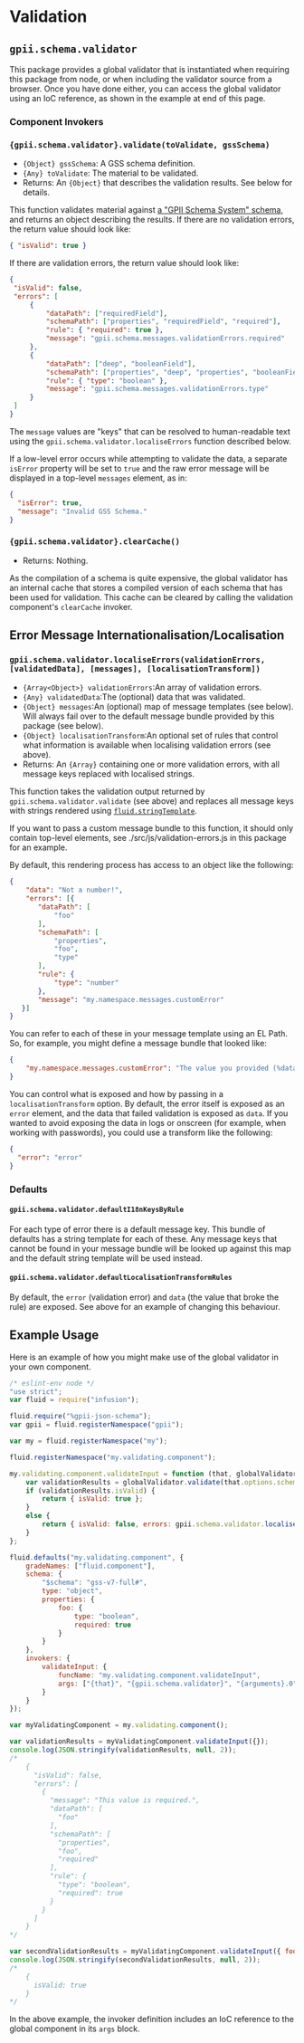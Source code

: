 # Validation

## `gpii.schema.validator`

This package provides a global validator that is instantiated when requiring this package from node, or when including
the validator source from a browser.  Once you have done either, you can access the global validator using an IoC
reference, as shown in the example at end of this page.

### Component Invokers

### `{gpii.schema.validator}.validate(toValidate, gssSchema)`

* `{Object} gssSchema`: A GSS schema definition.
* `{Any} toValidate`: The material to be validated.
* Returns: An `{Object}` that describes the validation results.  See below for details.

This function validates material against [a "GPII Schema System" schema](./gss.md), and returns an object describing
the results. If there are no validation errors, the return value should look like:

```json
{ "isValid": true }
```

If there are validation errors, the return value should look like:

```json
{
 "isValid": false,
 "errors": [
     {
         "dataPath": ["requiredField"],
         "schemaPath": ["properties", "requiredField", "required"],
         "rule": { "required": true },
         "message": "gpii.schema.messages.validationErrors.required"
     },
     {
         "dataPath": ["deep", "booleanField"],
         "schemaPath": ["properties", "deep", "properties", "booleanField", "type"],
         "rule": { "type": "boolean" },
         "message": "gpii.schema.messages.validationErrors.type"
     }
 ]
}
```

The `message` values are "keys" that can be resolved to human-readable text using the
`gpii.schema.validator.localiseErrors` function described below.

If a low-level error occurs while attempting to validate the data, a separate `isError` property will be set to `true`
and the raw error message will be displayed in a top-level `messages` element, as in:

```json
{
  "isError": true,
  "message": "Invalid GSS Schema."
}
```

### `{gpii.schema.validator}.clearCache()`

* Returns: Nothing.

As the compilation of a schema is quite expensive, the global validator has an internal cache that stores a compiled
version of each schema that has been used for validation.  This cache can be cleared by calling the validation
component's `clearCache` invoker.

## Error Message Internationalisation/Localisation

### `gpii.schema.validator.localiseErrors(validationErrors, [validatedData], [messages], [localisationTransform])`

* `{Array<Object>} validationErrors`:An array of validation errors.
* `{Any} validatedData`:The (optional) data that was validated.
* `{Object} messages`:An (optional) map of message templates (see below).  Will always fail over to the default message
  bundle provided by this package (see below).
* `{Object} localisationTransform`:An optional set of rules that control what information is available when localising
  validation errors (see above).
* Returns: An `{Array}` containing one or more validation errors, with all message keys replaced with localised strings.

This function takes the validation output returned by `gpii.schema.validator.validate` (see above) and replaces all
message keys with strings rendered using
[`fluid.stringTemplate`](https://docs.fluidproject.org/infusion/development/CoreAPI.html#fluidstringtemplatetemplate-terms).

If you want to pass a custom message bundle to this function, it should only contain top-level elements, see
./src/js/validation-errors.js in this package for an example.

By default, this rendering process has access to an object like the following:

```json
{
    "data": "Not a number!",
    "errors": [{
       "dataPath": [
           "foo"
       ],
       "schemaPath": [
           "properties",
           "foo",
           "type"
       ],
       "rule": {
           "type": "number"
       },
       "message": "my.namespace.messages.customError"
   }]
}
```

You can refer to each of these in your message template using an EL Path.  So, for example, you might define a message
bundle that looked like:

```json
{
    "my.namespace.messages.customError": "The value you provided (%data) is not a number."
}
```

You can control what is exposed and how  by passing in a `localisationTransform` option.  By default, the error itself
is exposed as an `error` element, and the data that failed validation is exposed as `data`.  If you wanted to avoid
exposing the data in logs or onscreen (for example, when working with passwords), you could use a transform like the
following:

```json
{
  "error": "error"
}
```

### Defaults

#### `gpii.schema.validator.defaultI18nKeysByRule`

For each type of error there is a default message key.  This bundle of defaults has a string template for each of these.
Any message keys that cannot be found in your message bundle will be looked up against this map and the default string
template will be used instead.

#### `gpii.schema.validator.defaultLocalisationTransformRules`

By default, the `error` (validation error) and `data` (the value that broke the rule) are exposed.  See above for an
example of changing this behaviour.

## Example Usage

Here is an example of how you might make use of the global validator in your own component.

```javascript
/* eslint-env node */
"use strict";
var fluid = require("infusion");

fluid.require("%gpii-json-schema");
var gpii = fluid.registerNamespace("gpii");

var my = fluid.registerNamespace("my");

fluid.registerNamespace("my.validating.component");

my.validating.component.validateInput = function (that, globalValidator, toValidate) {
    var validationResults = globalValidator.validate(that.options.schema, toValidate);
    if (validationResults.isValid) {
        return { isValid: true };
    }
    else {
        return { isValid: false, errors: gpii.schema.validator.localiseErrors(validationResults.errors, toValidate) };
    }
};

fluid.defaults("my.validating.component", {
    gradeNames: ["fluid.component"],
    schema: {
        "$schema": "gss-v7-full#",
        type: "object",
        properties: {
            foo: {
                type: "boolean",
                required: true
            }
        }
    },
    invokers: {
        validateInput: {
            funcName: "my.validating.component.validateInput",
            args: ["{that}", "{gpii.schema.validator}", "{arguments}.0"]
        }
    }
});

var myValidatingComponent = my.validating.component();

var validationResults = myValidatingComponent.validateInput({});
console.log(JSON.stringify(validationResults, null, 2));
/*
    {
      "isValid": false,
      "errors": [
        {
          "message": "This value is required.",
          "dataPath": [
            "foo"
          ],
          "schemaPath": [
            "properties",
            "foo",
            "required"
          ],
          "rule": {
            "type": "boolean",
            "required": true
          }
        }
      ]
    }
*/

var secondValidationResults = myValidatingComponent.validateInput({ foo: true});
console.log(JSON.stringify(secondValidationResults, null, 2));
/*
    {
      isValid: true
    }
*/
```

In the above example, the invoker definition includes an IoC reference to the global component in its `args` block.
